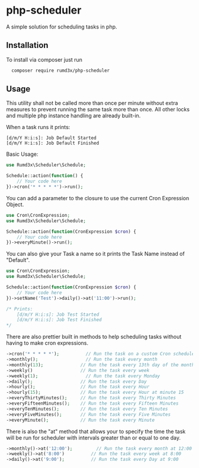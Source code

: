 # php-scheduler
A simple solution for scheduling tasks in php.


## Installation
To install via composer just run
```bash
  composer require rumd3x/php-scheduler
```

## Usage
This utility shall not be called more than once per minute without extra measures to prevent running the same task more than once. All other locks and multiple php instance handling are already built-in.

When a task runs it prints:
```
[d/m/Y H:i:s]: Job Default Started
[d/m/Y H:i:s]: Job Default Finished
```

Basic Usage:
```php
use Rumd3x\Scheduler\Schedule;

Schedule::action(function() {
    // Your code here
})->cron('* * * * *')->run();
```

You can add a parameter to the closure to use the current Cron Expression Object.
```php
use Cron\CronExpression;
use Rumd3x\Scheduler\Schedule;

Schedule::action(function(CronExpression $cron) {
    // Your code here
})->everyMinute()->run();
```

You can also give your Task a name so it prints the Task Name instead of "Default".
```php
use Cron\CronExpression;
use Rumd3x\Scheduler\Schedule;

Schedule::action(function(CronExpression $cron) {
    // Your code here
})->setName('Test')->daily()->at('11:00')->run();

/* Prints:
    [d/m/Y H:i:s]: Job Test Started
    [d/m/Y H:i:s]: Job Test Finished
*/
```

There are also prettier built in methods to help scheduling tasks without having to make cron expressions.
```php
->cron('* * * * *');	      // Run the task on a custom Cron schedule
->monthly();	              // Run the task every month
->monthly(13);	            // Run the task every 13th day of the month
->weekly()                  // Run the task every week
->weekly(1);	              // Run the task every Monday
->daily();                  // Run the task every Day
->hourly();                 // Run the task every Hour
->hourly(15);               // Run the task every Hour at minute 15
->everyThirtyMinutes();     // Run the task every Thirty Minutes
->everyFifteenMinutes();    // Run the task every Fifteen Minutes
->everyTenMinutes();        // Run the task every Ten Minutes
->everyFiveMinutes();       // Run the task every Five Minutes
->everyMinute();            // Run the task every Minute
```

There is also the "at" method that allows your to specify the time the task will be run for scheduler with intervals greater than or equal to one day.
```php
->monthly()->at('12:00');	      // Run the task every month at 12:00
->weekly()->at('8:00')          // Run the task every week at 8:00
->daily()->at('9:00');          // Run the task every Day at 9:00
```
